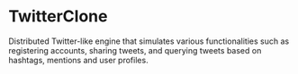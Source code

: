 # TwitterClone
Distributed Twitter-like engine that simulates various functionalities such as registering accounts, sharing tweets, and querying tweets based on hashtags, mentions and user profiles. 
